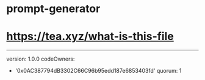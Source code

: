 # prompt-generator

# https://tea.xyz/what-is-this-file
---
version: 1.0.0
codeOwners:
  - '0x0AC387794dB3302C66C96b95edd187e6853403fd'
quorum: 1
